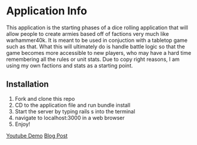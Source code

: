 # Application Info
This application is the starting phases of a dice rolling application that will allow people to create armies based off of factions very much like warhammer40k. It is meant to be used in conjuction with a tabletop game such as that. What this will ultimately do is handle battle logic so that the game becomes more accessible to new players, who may have a hard time remembering all the rules or unit stats. Due to copy right reasons, I am using my own factions and stats as a starting point. 

## Installation
1) Fork and clone this repo
2) CD to the application file and run bundle install
3) Start the server by typing   rails s   into the terminal
4) navigate to localhost:3000 in a web browser
5) Enjoy!

[Youtube Demo](https://www.youtube.com/watch?v=Moo76c99bdA&ab_channel=ScottPeraza)
[Blog Post](https://scott-peraza.medium.com/flatiron-element-hammer-process-8471d300bc69)
